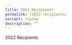 ```yaml
---
title: 2022 Recipients
permalink: /2022-recipients/
variant: tiptap
description: ""
---
```

<p>2022 Recipients</p>